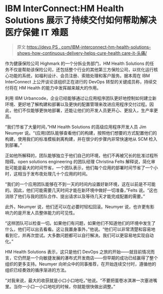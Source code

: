 # IBM InterConnect:HM Health Solutions 展示了持续交付如何帮助解决医疗保健 IT 难题

> 原文:[https://devo PS . com/IBM-interconnect-hm-health-solutions-shows-how-continuous-delivery-helps-cure-health care-it-头痛/](https://devops.com/ibm-interconnect-hm-health-solutions-shows-how-continuous-delivery-helps-cure-healthcare-it-headaches/)

作为健康保险公司 Highmark 的一个分拆业务部门，HM Health Solutions 的任务不仅是帮助该保险公司，还包括整个行业的其他第三方保险公司，以优化运行核心功能的系统，如福利设计、会员注册、索赔处理和客户服务。据本周在 IBM InterConnect 上公开谈论该组织正在进行的 DevOps 转型的关键成员称，持续交付将在 HM Health 的能力中发挥越来越大的作用。

利用 IBM Urbancode，企业已经能够通过让应用程序团队更好地控制如何建立新环境、更好地了解构建和部署以及更快的配置管理来改进应用程序交付过程。因此，他们不仅能够更快地部署，还能让他们的开发人员更开心、更投入，生产率更高。

“我们节省了大量时间，”HM Health Solutions 的高级应用程序开发人员 Jim Neumyer 说。“(应用)团队能够查看他们的构建，按照他们想要的方式配置他们的构建，使用我们的标准模板剥离构建，并在很少的步骤内非常快速地从 SCM 检入到部署。”

正如他所解释的，团队能够独立于他们自己的环境，他们不再被冗长的批准过程所阻碍。open solutions engineering 的团队经理 Christina Felts 解释说，简化审批可能是最大的时间节省，一个团队表示，他们每个应用的部署时间节省了一个小时，这相当于发布夜处理几十个应用的时间。

“我们的一个应用团队能够在不到一天的时间内设置好新环境，这在以前是不可能的。因此，他们可能需要几天时间才能在新环境中做好一切准备，”Felts 说。“这也消除了他们与我的团队合作、提出请求以及等待几天才能完成配置的需要。”

此外，Neumyer 说，他们还可以在必要时轻松回滚。Neumyer 说，也许更有影响力的是开发人员整体能力的可见性。

“这样团队可以检查一切。如果他们有问题，如果他们不知道他们的环境中发生了什么，他们可以出去看看。这让我置身事外，”他说。“他们可以非常清楚和容易地看到它，并再次尝试。大多数问题都可以自行解决。我们可以更容易地实现自动化。”

HM Health Solutions 表示，这只是他们 DevOps 之旅的开始——就目前情况而言，它仍然是一个向敏捷发展的瀑布式开发商店——但早期的成功已经赢得了整个组织的更多支持。Neumyer 向听众中的同事推荐，在开始连续交付时，遵循他的组织已经奏效的循序渐进的方法。

“对我来说，最大的收获就是小口小口地吃，”他说。“不要把蛋卷冰淇淋一次塞进嘴里。当你一小口一小口地吃的时候，你就能很快做出调整。”